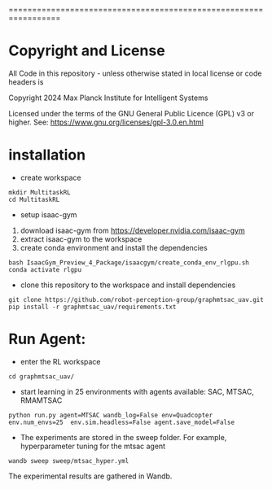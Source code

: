 =================================================================

# Copyright and License

All Code in this repository - unless otherwise stated in local license or code headers is

Copyright 2024 Max Planck Institute for Intelligent Systems

Licensed under the terms of the GNU General Public Licence (GPL) v3 or higher.
See: https://www.gnu.org/licenses/gpl-3.0.en.html



# installation
- create workspace
```console
mkdir MultitaskRL
cd MultitaskRL
```

- setup isaac-gym 
1. download isaac-gym from https://developer.nvidia.com/isaac-gym
2. extract isaac-gym to the workspace 
3. create conda environment and install the dependencies 
```console
bash IsaacGym_Preview_4_Package/isaacgym/create_conda_env_rlgpu.sh 
conda activate rlgpu
```

- clone this repository to the workspace and install dependencies
```console
git clone https://github.com/robot-perception-group/graphmtsac_uav.git
pip install -r graphmtsac_uav/requirements.txt
```

# Run Agent: 
- enter the RL workspace
```console
cd graphmtsac_uav/
```

- start learning in 25 environments with agents available: SAC, MTSAC, RMAMTSAC
```
python run.py agent=MTSAC wandb_log=False env=Quadcopter env.num_envs=25  env.sim.headless=False agent.save_model=False
```

- The experiments are stored in the sweep folder. For example, hyperparameter tuning for the mtsac agent
```console
wandb sweep sweep/mtsac_hyper.yml
```
The experimental results are gathered in Wandb. 

